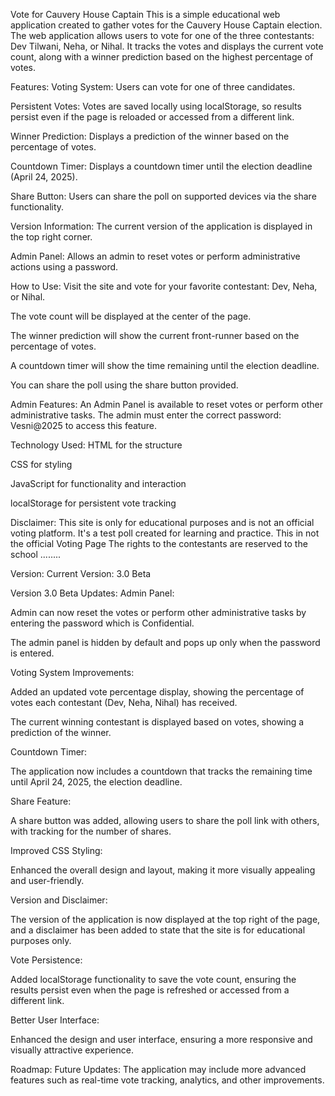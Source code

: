Vote for Cauvery House Captain
This is a simple educational web application created to gather votes for the Cauvery House Captain election. The web application allows users to vote for one of the three contestants: Dev Tilwani, Neha, or Nihal. It tracks the votes and displays the current vote count, along with a winner prediction based on the highest percentage of votes.

Features:
Voting System: Users can vote for one of three candidates.

Persistent Votes: Votes are saved locally using localStorage, so results persist even if the page is reloaded or accessed from a different link.

Winner Prediction: Displays a prediction of the winner based on the percentage of votes.

Countdown Timer: Displays a countdown timer until the election deadline (April 24, 2025).

Share Button: Users can share the poll on supported devices via the share functionality.

Version Information: The current version of the application is displayed in the top right corner.

Admin Panel: Allows an admin to reset votes or perform administrative actions using a password.

How to Use:
Visit the site and vote for your favorite contestant: Dev, Neha, or Nihal.

The vote count will be displayed at the center of the page.

The winner prediction will show the current front-runner based on the percentage of votes.

A countdown timer will show the time remaining until the election deadline.

You can share the poll using the share button provided.

Admin Features:
An Admin Panel is available to reset votes or perform other administrative tasks. The admin must enter the correct password: Vesni@2025 to access this feature.

Technology Used:
HTML for the structure

CSS for styling

JavaScript for functionality and interaction

localStorage for persistent vote tracking

Disclaimer:
This site is only for educational purposes and is not an official voting platform. It's a test poll created for learning and practice. This in not the official Voting Page The rights to the contestants are reserved to the school ........

Version:
Current Version: 3.0 Beta

Version 3.0 Beta Updates:
Admin Panel:

Admin can now reset the votes or perform other administrative tasks by entering the password which is Confidential.

The admin panel is hidden by default and pops up only when the password is entered.

Voting System Improvements:

Added an updated vote percentage display, showing the percentage of votes each contestant (Dev, Neha, Nihal) has received.

The current winning contestant is displayed based on votes, showing a prediction of the winner.

Countdown Timer:

The application now includes a countdown that tracks the remaining time until April 24, 2025, the election deadline.

Share Feature:

A share button was added, allowing users to share the poll link with others, with tracking for the number of shares.

Improved CSS Styling:

Enhanced the overall design and layout, making it more visually appealing and user-friendly.

Version and Disclaimer:

The version of the application is now displayed at the top right of the page, and a disclaimer has been added to state that the site is for educational purposes only.

Vote Persistence:

Added localStorage functionality to save the vote count, ensuring the results persist even when the page is refreshed or accessed from a different link.

Better User Interface:

Enhanced the design and user interface, ensuring a more responsive and visually attractive experience.

Roadmap:
Future Updates: The application may include more advanced features such as real-time vote tracking, analytics, and other improvements.
